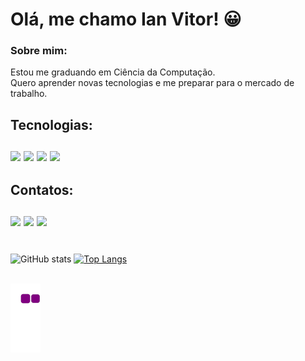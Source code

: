 <h1>Olá, me chamo Ian Vitor! 😀</h1>
  
<h3>Sobre mim:</h3>
<p> Estou me graduando em Ciência da Computação.<br> Quero aprender novas tecnologias e me preparar para o mercado de trabalho.</p>
  
##

<h2>Tecnologias:
<div style="display: inline_block"><br>
  <img src="https://img.shields.io/badge/-Python-333333?style=flat&logo=Python&logoColor=3776AB">
  <img src="https://img.shields.io/badge/-C-333333?style=flat&logo=C&logoColor=A8B9CC">
  <img src="https://img.shields.io/badge/-HML5-333333?style=flat&logo=HTML5&logoColor=E34F26">
  <img src="https://img.shields.io/badge/-CSS3-333333?style=flat&logo=CSS3&logoColor=1572B6">
</div>

<h2>Contatos:
<div style="display: inline_block"><br>
  <a href="https://www.linkedin.com/in/ian-vitor-moraes-da-silva-66295820b/" target="_blank"><img src="https://camo.githubusercontent.com/1598532a3542326fff0ea5e0481f39287c1a1a201b07b4fff95c5ecd6a30553e/68747470733a2f2f696d672e736869656c64732e696f2f62616467652f4c696e6b6564496e2d2532333030373742352e7376673f267374796c653d666c61742d737175617265266c6f676f3d6c696e6b6564696e266c6f676f436f6c6f723d7768697465"></a>
    <a href="mailto:ianvitor976@gmail.com" target="_blank"><img src="https://camo.githubusercontent.com/79bcd4c7b77f1197d83f0a783756debbe1b319450dcf58ee28ec4133482847cf/68747470733a2f2f696d672e736869656c64732e696f2f62616467652f2d476d61696c2d4646303030303f7374796c653d666c61742d737175617265266c6162656c436f6c6f723d464630303030266c6f676f3d676d61696c266c6f676f436f6c6f723d7768697465266c696e6b3d6d61696c746f3a74617373696f6665726e616e646573636f73746140676d61696c2e636f6d"></a>
    <a href="https://wa.me/11982058050" target="_blank"><img src="https://camo.githubusercontent.com/9e14d752f593976919c0f346f5a8eee61323274bd851f3b74d1aceaa0eaf8819/68747470733a2f2f696d672e736869656c64732e696f2f62616467652f2d57686174734170702d3235643336363f7374796c653d666c61742d737175617265266c6162656c436f6c6f723d323564333636266c6f676f3d7768617473617070266c6f676f436f6c6f723d7768697465266c696e6b3d68747470733a2f2f77612e6d652f35353834393831343330313230"></a>
</div>
  
#
  
  ![GitHub stats](https://github-readme-stats.vercel.app/api?username=IanVitor&show_icons=true&theme=dark)  [![Top Langs](https://github-readme-stats.vercel.app/api/top-langs/?username=IanVitor&theme=dark)](https://github.com/anuraghazra/github-readme-stats)

  
<br>
<img src="https://github.com/IanVitor/IanVitor/blob/output/github-contribution-grid-snake.gif"/>
